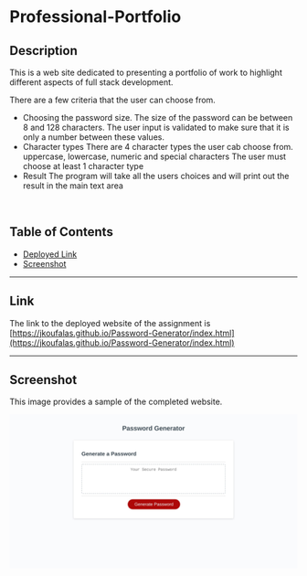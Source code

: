 # Professional-Portfolio

## Description

This is a web site dedicated to presenting a portfolio of work to highlight different aspects of full stack development.

There are a few criteria that the user can choose from.
- Choosing the password size. The size of the password can be between 8 and 128 characters. 
 The user input is validated to make sure that it is only a number between these values.
- Character types
 There are 4 character types the user cab choose from. uppercase, lowercase, numeric and special characters
 The user must choose at least 1 character type
- Result
 The program will take all the users choices and will print out the result in the main text area
<br>

## Table of Contents

- [Deployed Link](#Link)
- [Screenshot](#Screenshot)
---

## Link

The link to the deployed website of the assignment is <br>
[https://jkoufalas.github.io/Password-Generator/index.html](https://jkoufalas.github.io/Password-Generator/index.html)

---
## Screenshot

This image provides a sample of the completed website.

![This is a password generator where you can choose your own criteria to include in your password.](./assets/Images/jkoufalas.github.io.jpg)
